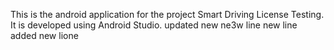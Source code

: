 This is the android application for the project Smart Driving License Testing. It is developed using Android Studio.
updated
new
ne3w line
new line added
new lione
